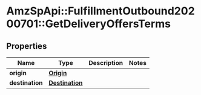 # AmzSpApi::FulfillmentOutbound20200701::GetDeliveryOffersTerms

## Properties
Name | Type | Description | Notes
------------ | ------------- | ------------- | -------------
**origin** | [**Origin**](Origin.md) |  | 
**destination** | [**Destination**](Destination.md) |  | 

